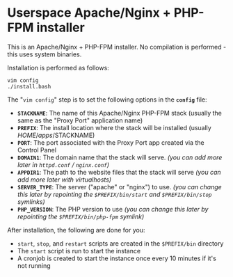 # Userspace Apache/Nginx + PHP-FPM installer

This is an Apache/Nginx + PHP-FPM installer.
No compilation is performed - this uses system binaries.

Installation is performed as follows:

    vim config
    ./install.bash

The "`vim config`" step is to set the following options in the **`config`** file:

  - **`STACKNAME`**: The name of this Apache/Nginx PHP-FPM stack (usually the same as the "Proxy Port" application name)
  - **`PREFIX`**: The install location where the stack will be installed (usually $HOME/apps/$STACKNAME)
  - **`PORT`**: The port associated with the Proxy Port app created via the Control Panel
  - **`DOMAIN1`**: The domain name that the stack will serve. *(you can add more later in `httpd.conf` / `nginx.conf`)*
  - **`APPDIR1`**: The path to the website files that the stack will serve *(you can add more later with virtualhosts)*
  - **`SERVER_TYPE`**: The server ("apache" or "nginx") to use. *(you can change this later by repointing the `$PREFIX/bin/start` and `$PREFIX/bin/stop` symlinks)*
  - **`PHP_VERSION`**: The PHP version to use *(you can change this later by repointing the `$PREFIX/bin/php-fpm` symlink)*

After installation, the following are done for you:

  - `start`, `stop`, and `restart` scripts are created in the `$PREFIX/bin` directory
  - The `start` script is run to start the instance
  - A cronjob is created to start the instance once every 10 minutes if it's not running
